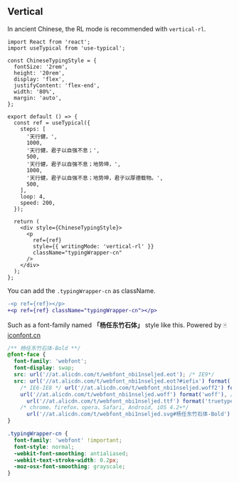 ## Vertical

In ancient Chinese, the RL mode is recommended with `vertical-rl`.

```tsx
import React from 'react';
import useTypical from 'use-typical';

const ChineseTypingStyle = {
  fontSize: '2rem',
  height: '20rem',
  display: 'flex',
  justifyContent: 'flex-end',
  width: '80%',
  margin: 'auto',
};

export default () => {
  const ref = useTypical({
    steps: [
      '天行健，',
      1000,
      '天行健，君子以自强不息；',
      500,
      '天行健，君子以自强不息；地势坤，',
      1000,
      '天行健，君子以自强不息；地势坤，君子以厚德载物。',
      500,
    ],
    loop: 4,
    speed: 200,
  });

  return (
    <div style={ChineseTypingStyle}>
      <p
        ref={ref}
        style={{ writingMode: 'vertical-rl' }}
        className="typingWrapper-cn"
      />
    </div>
  );
};
```

You can add the `.typingWrapper-cn` as className.

```diff
-<p ref={ref}></p>
+<p ref={ref} className="typingWrapper-cn"></p>
```

Such as a font-family named **「杨任东竹石体」** style like this. Powered by 🀄 [iconfont.cn](https://www.iconfont.cn/webfont?spm=a313x.7781068.0.d81ec59f2#!/webfont/index)

```css | pure
/** 杨任东竹石体-Bold **/
@font-face {
  font-family: 'webfont';
  font-display: swap;
  src: url('//at.alicdn.com/t/webfont_nbi1nseljed.eot'); /* IE9*/
  src: url('//at.alicdn.com/t/webfont_nbi1nseljed.eot?#iefix') format('embedded-opentype'),
    /* IE6-IE8 */ url('//at.alicdn.com/t/webfont_nbi1nseljed.woff2') format('woff2'),
    url('//at.alicdn.com/t/webfont_nbi1nseljed.woff') format('woff'), /* chrome、firefox */
      url('//at.alicdn.com/t/webfont_nbi1nseljed.ttf') format('truetype'),
    /* chrome、firefox、opera、Safari, Android, iOS 4.2+*/
      url('//at.alicdn.com/t/webfont_nbi1nseljed.svg#杨任东竹石体-Bold') format('svg'); /* iOS 4.1- */
}

.typingWrapper-cn {
  font-family: 'webfont' !important;
  font-style: normal;
  -webkit-font-smoothing: antialiased;
  -webkit-text-stroke-width: 0.2px;
  -moz-osx-font-smoothing: grayscale;
}
```
